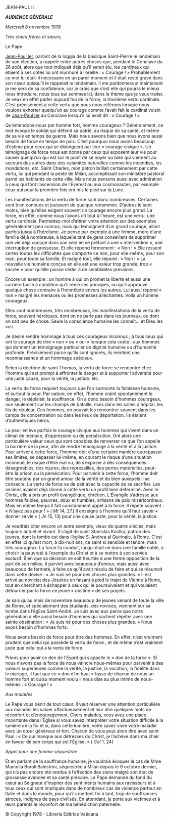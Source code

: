 JEAN-PAUL II

***AUDIENCE GÉNÉRALE***

*Mercredi 8 novembre 1978*

*Très chers frères et sœurs,*

Le Pape

[Jean-Paul Ier](/content/john-paul-i/fr.html), parlant de la loggia de la basilique Saint-Pierre le lendemain de son élection, a rappelé entre autres choses que, pendant le Conclave du 26 août, alors que tout indiquait déjà qu’il serait élu, les cardinaux qui étaient à ses côtés lui ont murmuré à l’oreille : « Courage ! » Probablement ce mot lui était-il nécessaire en un pareil moment et il était resté gravé dans son cœur puisqu’il le rappelait le lendemain. Il me pardonnera si maintenant je me sers de sa confidence, car je crois que c’est elle qui pourra le mieux nous introduire, nous tous qui sommes ici, dans le thème que je veux traiter. Je veux en effet parler aujourd’hui de la force, la troisième vertu cardinale. C’est précisément à cette vertu que nous nous référons lorsque nous voulons exhorter quelqu’un au courage comme l’avait fait le cardinal voisin de [Jean-Paul Ier](/content/john-paul-i/fr.html) au Conclave lorsqu’il lui avait dit : « Courage ! »

Qu’entendons-nous par homme fort, homme courageux ? Généralement, ce mot évoque le soldat qui défend sa patrie, au risque de sa santé, et même de sa vie en temps de guerre. Mais nous savons bien que nous avons aussi besoin de force en temps de paix. C’est pourquoi nous avons beaucoup d’estime pour ceux qui se distinguent par leur « courage civique ». Un témoignage de force nous est donné par ceux qui exposent leur vie pour sauver quelqu’un qui est sur le point de se noyer ou bien qui viennent au secours des autres dans des calamités naturelles comme les incendies, les inondations, etc. Saint Charles, mon patron brillait certainement par cette vertu, lui qui pendant la peste de Milan, accomplissait son ministère pastoral parmi les habitants de cette ville. Mais nous pensons aussi avec admiration à ceux qui font l’ascension de l’Everest ou aux cosmonautes, par exemple ceux qui pour la première fois ont mis le pied sur la Lune.

Les manifestations de la vertu de force sont donc nombreuses. Certaines sont bien connues et jouissent de quelque renommée. D’autres le sont moins, bien qu’elles exigent souvent un courage encore plus grand. La force, en effet, comme nous l’avons dit tout à l’heure, est une vertu, une vertu cardinale. Permettez-moi d’attirer votre attention sur des exemples généralement peu connus, mais qui témoignent d’un grand courage, allant parfois jusqu’à l’héroïsme. Je pense par exemple à une femme, mère d’une famille déjà nombreuse, à laquelle tant de gens conseillent de supprimer une vie déjà conçue dans son sein en se prêtant à une « intervention », une interruption de grossesse. Et elle répond fermement : « Non ! » Elle ressent certes toutes les difficultés que comporte ce non, pour elle-même, pour son mari, pour toute sa famille. Et malgré tout, elle répond : « Non ! » La nouvelle vie humaine conçue en elle est une valeur trop grande, trop « sacrée » pour qu’elle puisse céder à de semblables pressions.

Encore un exemple : un homme à qui on promet la liberté et aussi une carrière facile à condition qu’il renie ses principes, ou qu’il approuve quelque chose contraire à l’honnêteté envers les autres. Lui aussi répond « non » malgré les menaces ou les promesses alléchantes. Voilà un homme courageux.

Elles sont nombreuses, très nombreuses, les manifestations de la vertu de force, souvent héroïques, dont on ne parle pas dans les journaux, ou dont on sait peu de chose. Seule la conscience humaine les connaît… et Dieu les voit.

Je désire rendre hommage à tous ces courageux inconnus ; à tous ceux qui ont le courage de dire « non » ou « oui » lorsque cela coûte ; aux hommes qui donnent un témoignage particulier de dignité humaine ou d’humanité profonde. Précisément parce qu’ils sont ignorés, ils méritent une reconnaissance et un hommage spéciaux.

Selon la doctrine de saint Thomas, la vertu de force se rencontre chez l’homme qui est prompt à affronter le danger et à supporter l’adversité pour une juste cause, pour la vérité, la justice. etc.

La vertu de force requiert toujours que l’on surmonte la faiblesse humaine, et surtout la peur. Par nature, en effet, l’homme craint spontanément le danger, le déplaisir, la souffrance. On a donc besoin d’hommes courageux, non seulement sur les champs de bataille, mais dans les salles d’hôpital, les lits de douleur. Ces hommes, on pouvait les rencontrer souvent dans les camps de concentration ou dans les lieux de déportation. Ils étaient d’authentiques héros.

La peur enlève parfois le courage civique aux hommes qui vivent dans un climat de menace, d’oppression ou de persécution. Ont alors une particulière valeur ceux qui sont capables de renverser ce que l’on appelle la barrière de la peur, afin de rendre témoignage à la vérité et à la justice. Pour arriver à cette force, l’homme doit d’une certaine manière outrepasser ses limites, se dépasser lui-même, en courant le risque d’une situation inconnue, le risque d’être mal vu, de s’exposer à des conséquences désagréables, des injures, des représailles, des pertes matérielles, peut-être la prison ou la persécution. Pour parvenir à cette force, l’homme doit être soutenu par un grand amour de la vérité et du bien auxquels il se consacre. La vertu de force va de pair avec la capacité de se sacrifier. Les anciens avaient déjà donné à cette vertu un profil bien déterminé. Avec le Christ, elle a pris un profil évangélique, chrétien. L’Évangile s’adresse aux hommes faibles, pauvres, doux et humbles, artisans de paix miséricordieux. Mais en même temps il fait constamment appel à la force. Il répète souvent : « N’ayez pas peur ! » ( *Mt* 14, 27.) Il enseigne à l’homme qu’il faut savoir « donner sa vie » ( *Jn* 15, 13) pour une cause juste, pour la vérité, la justice.

Je voudrais citer encore un autre exemple, vieux de quatre siècles, mais toujours actuel et vivant. Il s’agit de saint Stanislas Kostka, patron des jeunes, dont la tombe est dans l’église S. Andrea al Quirinale, à Rome. C’est en effet ici qu’est mort, à dix-huit ans, ce saint si sensible et tendre, mais très courageux. La force l’a conduit, lui qui était né dans une famille noble, à choisir la pauvreté à l’exemple du Christ et à se mettre à son service exclusif. Bien que sa décision se soit heurtée à une ferme opposition de la part de son milieu, il parvint avec beaucoup d’amour, mais aussi avec beaucoup de fermeté, à faire ce qu’il avait résolu de faire et qui se résumait dans cette devise : « Je suis né pour des choses plus grandes. » Il est arrivé au noviciat des Jésuites en faisant à pied le trajet de Vienne à Rome, tout en cherchant à échapper à ceux qui le poursuivaient et qui voulaient détourner par la force ce jeune « obstiné » de ses projets.

Je sais qu’au mois de novembre beaucoup de jeunes venant de toute la ville de Rome, et spécialement des étudiants, des novices, viennent sur sa tombe dans l’église Saint-André. Je suis avec eux parce que notre génération a elle aussi besoin d’hommes qui sachent répéter avec une sainte obstination : « Je suis né pour des choses plus grandes. » Nous avons besoin d’hommes forts.

Nous avons besoin de force pour être des hommes. En effet, n’est vraiment prudent que celui qui possède la vertu de force ; et de même n’est vraiment juste que celui qui a la vertu de force.

Prions pour avoir ce don de l’Esprit qui s’appelle le « don de la force ». Si nous n’avons pas la force de nous vaincre nous-mêmes pour parvenir à des valeurs supérieures comme la vérité, la justice, la vocation, la fidélité dans le mariage, il faut que ce « don d’en haut » fasse de chacun de nous un homme fort et qu’au moment voulu il nous dise au plus intime de nous-mêmes : « Courage ! »

*Aux malades*

Le Pape vous bénit de tout cœur. Il veut réserver une attention particulière aux malades les saluer affectueusement et leur dire quelques mots de réconfort et d’encouragement. Chers malades, vous avez une place importante dans l’Église si vous savez interpréter votre situation difficile à la lumière de la foi et si, dans cette lumière, votre savez vivre votre maladie avec un cœur généreux et fort. Chacun de vous peut alors dire avec saint Paul : « Ce qui manque aux détresses du Christ, je l’achève dans ma chair en faveur de son corps qui est l’Église. » ( *Col* 1, 24)

*Appel pour une femme séquestrée*

Et en parlant de la souffrance humaine, je voudrais évoquer le cas de Mme Marcella Boroli Balestrini, séquestrée à Milan depuis le 9 octobre dernier, qui n’a pas encore été rendue à l’affection des siens malgré son état de grossesse avancée et sa santé précaire. Le Pape demande du fond du cœur au Seigneur d’inspirer des sentiments humains aux ravisseurs et à tous ceux qui sont impliqués dans de nombreux cas de violence partout en Italie et dans le monde, pour qu’ils mettent fin à tant, trop de souffrances atroces, indignes de pays civilisés. En attendant, je porte aux victimes et à leurs parents le réconfort de ma bénédiction paternelle.

© Copyright 1978 - Libreria Editrice Vaticana